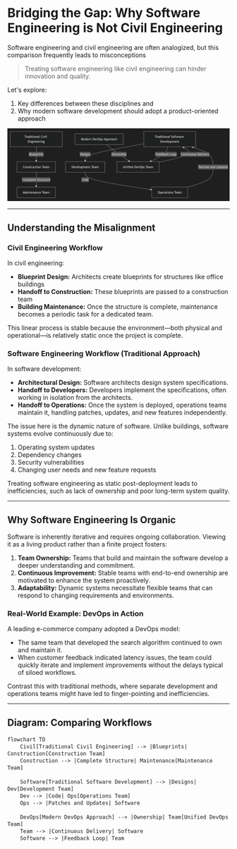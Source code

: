 # Bridging the Gap: Why Software Engineering is Not Civil Engineering

Software engineering and civil engineering are often analogized, but this comparison frequently leads to misconceptions

  > Treating software engineering like civil engineering can hinder innovation and quality. 


Let's explore:
1. Key differences between these disciplines and
2. Why modern software development should adopt a product-oriented approach

![civil-engineering-vs-software](civil-engineering-vs-software.png)

---


## Understanding the Misalignment

### Civil Engineering Workflow
In civil engineering:
- **Blueprint Design:** Architects create blueprints for structures like office buildings
- **Handoff to Construction:** These blueprints are passed to a construction team
- **Building Maintenance:** Once the structure is complete, maintenance becomes a periodic task for a dedicated team.

This linear process is stable because the environment—both physical and operational—is relatively static once the project is complete.

### Software Engineering Workflow (Traditional Approach)
In software development:
- **Architectural Design:** Software architects design system specifications.
- **Handoff to Developers:** Developers implement the specifications, often working in isolation from the architects.
- **Handoff to Operations:** Once the system is deployed, operations teams maintain it, handling patches, updates, and new features independently.

The issue here is the dynamic nature of software. Unlike buildings, software systems evolve continuously due to:
1. Operating system updates
2. Dependency changes
3. Security vulnerabilities
4. Changing user needs and new feature requests

Treating software engineering as static post-deployment leads to inefficiencies, such as lack of ownership and poor long-term system quality.

---

## Why Software Engineering Is Organic
Software is inherently iterative and requires ongoing collaboration. Viewing it as a living product rather than a finite project fosters:
1. **Team Ownership:** Teams that build and maintain the software develop a deeper understanding and commitment.
2. **Continuous Improvement:** Stable teams with end-to-end ownership are motivated to enhance the system proactively.
3. **Adaptability:** Dynamic systems necessitate flexible teams that can respond to changing requirements and environments.

### Real-World Example: DevOps in Action
A leading e-commerce company adopted a DevOps model:
- The same team that developed the search algorithm continued to own and maintain it.
- When customer feedback indicated latency issues, the team could quickly iterate and implement improvements without the delays typical of siloed workflows.

Contrast this with traditional methods, where separate development and operations teams might have led to finger-pointing and inefficiencies.

---

## Diagram: Comparing Workflows

```mermaid
flowchart TD
    Civil[Traditional Civil Engineering] --> |Blueprints| Construction[Construction Team]
    Construction --> |Complete Structure| Maintenance[Maintenance Team]

    Software[Traditional Software Development] --> |Designs| Dev[Development Team]
    Dev --> |Code| Ops[Operations Team]
    Ops --> |Patches and Updates| Software

    DevOps[Modern DevOps Approach] --> |Ownership| Team[Unified DevOps Team]
    Team --> |Continuous Delivery| Software
    Software --> |Feedback Loop| Team